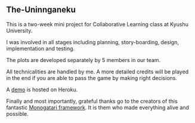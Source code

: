 ## The-Uninnganeku
This is a two-week mini project for Collaborative Learning class at Kyushu University. 

I was involved in all stages including planning, story-boarding, design, implementation and testing. 

The plots are developed separately by 5 members in our team. 

All technicalities are handled by me. A more detailed credits will be played in the end if you are able to pass the game by making right decisions. 

A [demo](https://the-uninnganeku.herokuapp.com/) is hosted on Heroku. 

Finally and most importantly, grateful thanks go to the creators of this fantastic [Monogatari framework](https://github.com/Monogatari/Monogatari). It is them who made everything alive and possible. 


